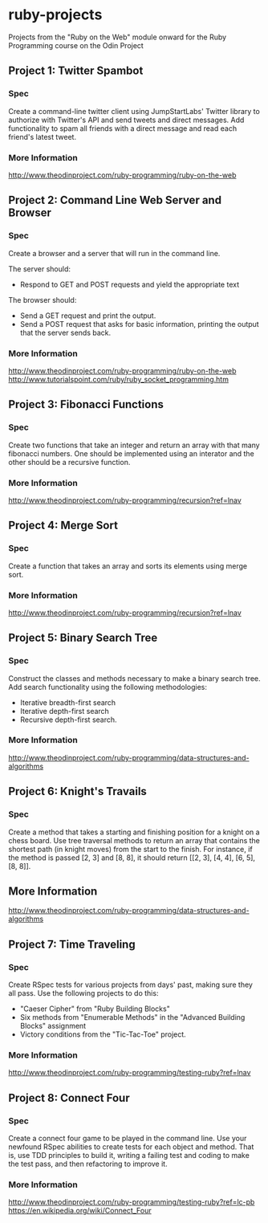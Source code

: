 # ruby-projects
Projects from the "Ruby on the Web" module onward for the Ruby Programming course on the Odin Project

## Project 1: Twitter Spambot
### Spec
Create a command-line twitter client using JumpStartLabs' Twitter library to authorize with Twitter's API and send tweets and direct messages. Add functionality to spam all friends with a direct message and read each friend's latest tweet.

### More Information
http://www.theodinproject.com/ruby-programming/ruby-on-the-web

## Project 2: Command Line Web Server and Browser
### Spec
Create a browser and a server that will run in the command line.

The server should:
* Respond to GET and POST requests and yield the appropriate text

The browser should:
* Send a GET request and print the output.
* Send a POST request that asks for basic information, printing the output that the server sends back.

### More Information
http://www.theodinproject.com/ruby-programming/ruby-on-the-web
http://www.tutorialspoint.com/ruby/ruby_socket_programming.htm

## Project 3: Fibonacci Functions
### Spec
Create two functions that take an integer and return an array with that many fibonacci numbers. One should be implemented using an interator and the other should be a recursive function.

### More Information
http://www.theodinproject.com/ruby-programming/recursion?ref=lnav

## Project 4: Merge Sort
### Spec
Create a function that takes an array and sorts its elements using merge sort.

### More Information
http://www.theodinproject.com/ruby-programming/recursion?ref=lnav

## Project 5: Binary Search Tree
### Spec
Construct the classes and methods necessary to make a binary search tree. Add search functionality using the following methodologies:
* Iterative breadth-first search
* Iterative depth-first search
* Recursive depth-first search.

### More Information
http://www.theodinproject.com/ruby-programming/data-structures-and-algorithms

## Project 6: Knight's Travails
### Spec
Create a method that takes a starting and finishing position for a knight on a chess board. Use tree traversal methods to return an array that contains the shortest path (in knight moves) from the start to the finish. For instance, if the method is passed [2, 3] and [8, 8], it should return [[2, 3], [4, 4], [6, 5], [8, 8]].

## More Information
http://www.theodinproject.com/ruby-programming/data-structures-and-algorithms

## Project 7: Time Traveling
### Spec
Create RSpec tests for various projects from days' past, making sure they all pass. Use the following projects to do this:
* "Caeser Cipher" from "Ruby Building Blocks"
* Six methods from "Enumerable Methods" in the "Advanced Building Blocks" assignment
* Victory conditions from the "Tic-Tac-Toe" project.

### More Information
http://www.theodinproject.com/ruby-programming/testing-ruby?ref=lnav

## Project 8: Connect Four
### Spec
Create a connect four game to be played in the command line. Use your newfound RSpec abilities to create tests for each object and method. That is, use TDD principles to build it, writing a failing test and coding to make the test pass, and then refactoring to improve it.

### More Information
http://www.theodinproject.com/ruby-programming/testing-ruby?ref=lc-pb
https://en.wikipedia.org/wiki/Connect_Four
